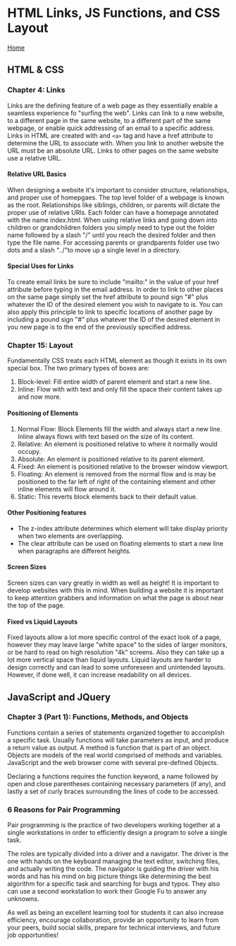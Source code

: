 # HTML Links, JS Functions, and CSS Layout

[Home](../index.md)

## HTML & CSS

### Chapter 4: Links

Links are the defining feature of a web page as they essentially enable a seamless experience fo "surfing the web". Links can link to a new website, to a different page in the same website, to a different part of the same webpage, or enable quick addressing of an email to a specific address. Links in HTML are created with and `<a>` tag and have a href attribute to determine the URL to associate with. When you link to another website the URL must be an absolute URL. Links to other pages on the same website use a relative URL.

#### Relative URL Basics

When designing a website it's important to consider structure, relationships, and proper use of homepgaes. The top level folder of a webpage is known as the root. Relationships like siblings, children, or parents will dictate the proper use of relative URls. Each folder can have a homepage annotated with the name index.html. When using relative links and going down into children or grandchildren folders you simply need to type out the folder name followed by a slash "/" until you reach the desired folder and then type the file name. For accessing parents or grandparents folder use two dots and a slash "../"to move up a single level in a directory.

#### Special Uses for Links

To create email links be sure to include "mailto:" in the value of your href attribute before typing in the email address. In order to link to other places on the same page simply set the href attribute to pound sign "#" plus whatever the ID of the desired element you wish to navigate to is. You can also apply this principle to link to specific locations of another page by including a pound sign "#" plus whatever the ID of the desired element in you new page is to the end of the previously specified address.

### Chapter 15: Layout

Fundamentally CSS treats each HTML element as though it exists in its own special box. The two primary types of boxes are:

1. Block-level: Fill entire width of parent element and start a new line.
2. Inline: Flow with with text and only fill the space their content takes up and now more.

#### Positioning of Elements

1. Normal Flow: Block Elements fill the width and always start a new line. Inline always flows with text based on the size of its content.
2. Relative: An element is positioned relative to where it normally would occupy.
3. Absolute: An element is positioned relative to its parent element.
4. Fixed: An element is positioned relative to the browser window viewport.
5. Floating: An element is removed from the normal flow and is may be positioned to the far left of right of the containing element and other inline elements will flow around it.
6. Static: This reverts block elements back to their default value.

#### Other Positioning features

- The z-index attribute determines which element will take display priority when two elements are overlapping.
- The clear attribute can be used on floating elements to start a new line when paragraphs are different heights.

#### Screen Sizes

Screen sizes can vary greatly in width as well as height! It is important to develop websites with this in mind. When building a website it is important to keep attention grabbers and information on what the page is about near the top of the page.

#### Fixed vs Liquid Layouts

Fixed layouts allow a lot more specific control of the exact look of a page, however they may leave large "white space" to the sides of larger monitors, or be hard to read on high resolution "4k" screens. Also they can take up a lot more vertical space than liquid layouts. Liquid layouts are harder to design correctly and can lead to some unforeseen and unintended layouts. However, if done well, it can increase readability on all devices.

## JavaScript and JQuery

### Chapter 3 (Part 1): Functions, Methods, and Objects

Functions contain a series of statements organized together to accomplish a specific task. Usually functions will take parameters as input, and produce a return value as output. A method is function that is part of an object. Objects are models of the real world comprised of methods and variables. JavaScript and the web browser come with several pre-defined Objects.

Declaring a functions requires the function keyword, a name followed by open and close parentheses containing necessary parameters (if any), and lastly a set of curly braces surrounding the lines of code to be accessed.

### 6 Reasons for Pair Programming

Pair programming is the practice of two developers working together at a single workstations in order to efficiently design a program to solve a single task.

The roles are typically divided into a driver and a navigator. The driver is the one with hands on the keyboard managing the text editor, switching files, and actually writing the code. The navigator is guiding the driver with his words and has his mind on big picture things like determining the best algorithm for a specific task and searching for bugs and typos. They also can use a second workstation to work their Google Fu to answer any unknowns.

As well as being an excellent learning tool for students it can also increase efficiency, encourage collaboration, provide an opportunity to learn from your peers, build social skills, prepare for technical interviews, and future job opportunities!
